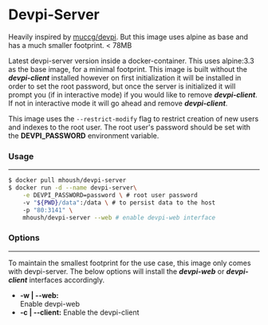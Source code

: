 Devpi-Server
===========

Heavily inspired by [muccg/devpi](https://github.com/muccg/docker-devpi).  But this image uses
alpine as base and has a much smaller footprint. < 78MB

Latest devpi-server version inside a docker-container.  This uses alpine:3.3 as the 
base image, for a minimal footprint.  This image is built without the ***devpi-client*** 
installed however on first initialization it will be installed  in order to set the root 
password, but once the server is initialized it will prompt you (if in interactive mode) if you 
would like to remove ***devpi-client***. If not in interactive mode it will go ahead and remove
***devpi-client***.

This image uses the `--restrict-modify` flag to restrict creation of new users and indexes 
to the root user. The root user's password should be set with the **DEVPI_PASSWORD**
environment variable.

### Usage
---------

```bash
$ docker pull mhoush/devpi-server
$ docker run -d --name devpi-server\
    -e DEVPI_PASSWORD=password \ # root user password
    -v "${PWD}/data":/data \ # to persist data to the host
    -p "80:3141" \
    mhoush/devpi-server --web # enable devpi-web interface
```

### Options
----------

To maintain the smallest footprint for the use case, this image only comes with devpi-server.
The below options will install the ***devpi-web*** or ***devpi-client*** interfaces accordingly.  

 
* **-w | --web:**  
    Enable devpi-web
* **-c | --client:**
    Enable the devpi-client

